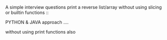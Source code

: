 A simple interview questions print a reverse list/array without using slicing or builtin functions ::

PYTHON & JAVA approach ....

without using print functions also


